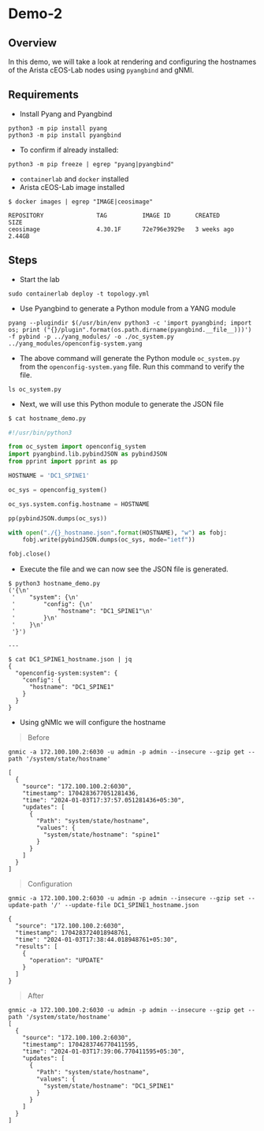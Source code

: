 # Demo-2

## Overview

In this demo, we will take a look at rendering and configuring the hostnames of the Arista cEOS-Lab nodes using `pyangbind` and gNMI.

## Requirements

* Install Pyang and Pyangbind

```shell
python3 -m pip install pyang
python3 -m pip install pyangbind
```

* To confirm if already installed:

```shell
python3 -m pip freeze | egrep "pyang|pyangbind"
```

* `containerlab` and `docker` installed
* Arista cEOS-Lab image installed

```shell
$ docker images | egrep "IMAGE|ceosimage"

REPOSITORY               TAG          IMAGE ID       CREATED         SIZE
ceosimage                4.30.1F      72e796e3929e   3 weeks ago     2.44GB
```

## Steps

* Start the lab

```shell
sudo containerlab deploy -t topology.yml
```

* Use Pyangbind to generate a Python module from a YANG module

```shell
pyang --plugindir $(/usr/bin/env python3 -c 'import pyangbind; import os; print ("{}/plugin".format(os.path.dirname(pyangbind.__file__)))') -f pybind -p ../yang_modules/ -o ./oc_system.py ../yang_modules/openconfig-system.yang
```

* The above command will generate the Python module `oc_system.py` from the `openconfig-system.yang` file. Run this command to verify the file.

```shell
ls oc_system.py
```

* Next, we will use this Python module to generate the JSON file

```python
$ cat hostname_demo.py

#!/usr/bin/python3

from oc_system import openconfig_system
import pyangbind.lib.pybindJSON as pybindJSON
from pprint import pprint as pp

HOSTNAME = 'DC1_SPINE1'

oc_sys = openconfig_system()

oc_sys.system.config.hostname = HOSTNAME

pp(pybindJSON.dumps(oc_sys))

with open("./{}_hostname.json".format(HOSTNAME), "w") as fobj:
    fobj.write(pybindJSON.dumps(oc_sys, mode="ietf"))

fobj.close()
```

* Execute the file and we can now see the JSON file is generated.

```shell
$ python3 hostname_demo.py
('{\n'
 '    "system": {\n'
 '        "config": {\n'
 '            "hostname": "DC1_SPINE1"\n'
 '        }\n'
 '    }\n'
 '}')

---

$ cat DC1_SPINE1_hostname.json | jq
{
  "openconfig-system:system": {
    "config": {
      "hostname": "DC1_SPINE1"
    }
  }
}
```

* Using gNMIc we will configure the hostname

> Before

```shell
gnmic -a 172.100.100.2:6030 -u admin -p admin --insecure --gzip get --path '/system/state/hostname'

[
  {
    "source": "172.100.100.2:6030",
    "timestamp": 1704283677051281436,
    "time": "2024-01-03T17:37:57.051281436+05:30",
    "updates": [
      {
        "Path": "system/state/hostname",
        "values": {
          "system/state/hostname": "spine1"
        }
      }
    ]
  }
]
```

> Configuration

```shell
gnmic -a 172.100.100.2:6030 -u admin -p admin --insecure --gzip set --update-path '/' --update-file DC1_SPINE1_hostname.json

{
  "source": "172.100.100.2:6030",
  "timestamp": 1704283724018948761,
  "time": "2024-01-03T17:38:44.018948761+05:30",
  "results": [
    {
      "operation": "UPDATE"
    }
  ]
}
```

> After

```shell
gnmic -a 172.100.100.2:6030 -u admin -p admin --insecure --gzip get --path '/system/state/hostname'
[
  {
    "source": "172.100.100.2:6030",
    "timestamp": 1704283746770411595,
    "time": "2024-01-03T17:39:06.770411595+05:30",
    "updates": [
      {
        "Path": "system/state/hostname",
        "values": {
          "system/state/hostname": "DC1_SPINE1"
        }
      }
    ]
  }
]
```

